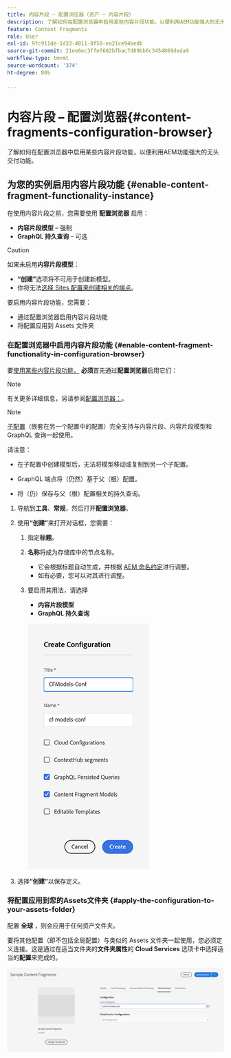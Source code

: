 ```yaml
---
title: 内容片段 — 配置浏览器（资产 — 内容片段）
description: 了解如何在配置浏览器中启用某些内容片段功能，以便利用AEM功能强大的无头交付功能。
feature: Content Fragments
role: User
exl-id: 9fc911de-1d33-4811-8f58-ea21ce94bedb
source-git-commit: 21ee6ec3ffef602bfbac7d89bb6c3454869deda9
workflow-type: tm+mt
source-wordcount: '374'
ht-degree: 80%

---
```


# 内容片段 – 配置浏览器{#content-fragments-configuration-browser}

了解如何在配置浏览器中启用某些内容片段功能，以便利用AEM功能强大的无头交付功能。

## 为您的实例启用内容片段功能 {#enable-content-fragment-functionality-instance}

在使用内容片段之前，您需要使用 **配置浏览器** 启用：

* **内容片段模型** – 强制
* **GraphQL 持久查询** – 可选

>[!CAUTION]
>
>如果未启用&#x200B;**内容片段模型**：
>
>* **“创建”**&#x200B;选项将不可用于创建新模型。
>* 你将无法[选择 Sites 配置来创建相关的端点](/help/headless/graphql-api/graphql-endpoint.md)。


要启用内容片段功能，您需要：

* 通过配置浏览器启用内容片段功能
* 将配置应用到 Assets 文件夹

### 在配置浏览器中启用内容片段功能 {#enable-content-fragment-functionality-in-configuration-browser}

要[使用某些内容片段功能，](#creating-a-content-fragment-model) **必须**&#x200B;首先通过&#x200B;**配置浏览器**&#x200B;启用它们：

>[!NOTE]
>
>有关更多详细信息，另请参阅[配置浏览器：](/help/implementing/developing/introduction/configurations.md#using-configuration-browser)。

>[!NOTE]
>
>[子配置](/help/implementing/developing/introduction/configurations.md#configuration-resolution)（嵌套在另一个配置中的配置）完全支持与内容片段、内容片段模型和 GraphQL 查询一起使用。
>
>请注意：
>
>
>* 在子配置中创建模型后，无法将模型移动或复制到另一个子配置。
>
>* GraphQL 端点将（仍然）基于父（根）配置。
>
>* 将（仍）保存与父（根）配置相关的持久查询。



1. 导航到&#x200B;**工具**、**常规**，然后打开&#x200B;**配置浏览器**。

1. 使用&#x200B;**“创建”**&#x200B;来打开对话框，您需要：

   1. 指定&#x200B;**标题**。
   1. **名称**&#x200B;将成为存储库中的节点名称。
      * 它会根据标题自动生成，并根据 [AEM 命名约定](/help/implementing/developing/introduction/naming-conventions.md)进行调整。
      * 如有必要，您可以对其进行调整。
   1. 要启用其用法，请选择
      * **内容片段模型**
      * **GraphQL 持久查询**

      ![定义配置](assets/cfm-conf-01.png)


1. 选择&#x200B;**“创建”**&#x200B;以保存定义。

<!-- 1. Select the location appropriate to your website. -->

### 将配置应用到您的Assets文件夹 {#apply-the-configuration-to-your-assets-folder}

配置 **全球** ，则会应用于任何资产文件夹。

要将其他配置（即不包括全局配置）与类似的 Assets 文件夹一起使用，您必须定义连接。这是通过在适当文件夹的&#x200B;**文件夹属性**&#x200B;的 **Cloud Services** 选项卡中选择适当的&#x200B;**配置**&#x200B;来完成的。

![应用配置](assets/cfm-conf-02.png)
